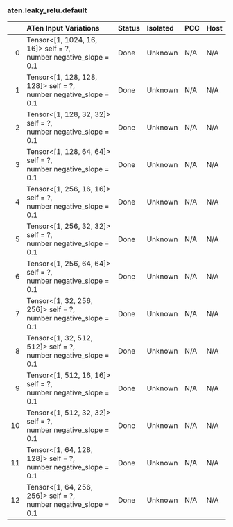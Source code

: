 ### aten.leaky_relu.default
|    | ATen Input Variations                                               | Status   | Isolated   | PCC   | Host   |
|---:|:--------------------------------------------------------------------|:---------|:-----------|:------|:-------|
|  0 | Tensor<[1, 1024, 16, 16]> self = ?,<br>number negative_slope = 0.1  | Done     | Unknown    | N/A   | N/A    |
|  1 | Tensor<[1, 128, 128, 128]> self = ?,<br>number negative_slope = 0.1 | Done     | Unknown    | N/A   | N/A    |
|  2 | Tensor<[1, 128, 32, 32]> self = ?,<br>number negative_slope = 0.1   | Done     | Unknown    | N/A   | N/A    |
|  3 | Tensor<[1, 128, 64, 64]> self = ?,<br>number negative_slope = 0.1   | Done     | Unknown    | N/A   | N/A    |
|  4 | Tensor<[1, 256, 16, 16]> self = ?,<br>number negative_slope = 0.1   | Done     | Unknown    | N/A   | N/A    |
|  5 | Tensor<[1, 256, 32, 32]> self = ?,<br>number negative_slope = 0.1   | Done     | Unknown    | N/A   | N/A    |
|  6 | Tensor<[1, 256, 64, 64]> self = ?,<br>number negative_slope = 0.1   | Done     | Unknown    | N/A   | N/A    |
|  7 | Tensor<[1, 32, 256, 256]> self = ?,<br>number negative_slope = 0.1  | Done     | Unknown    | N/A   | N/A    |
|  8 | Tensor<[1, 32, 512, 512]> self = ?,<br>number negative_slope = 0.1  | Done     | Unknown    | N/A   | N/A    |
|  9 | Tensor<[1, 512, 16, 16]> self = ?,<br>number negative_slope = 0.1   | Done     | Unknown    | N/A   | N/A    |
| 10 | Tensor<[1, 512, 32, 32]> self = ?,<br>number negative_slope = 0.1   | Done     | Unknown    | N/A   | N/A    |
| 11 | Tensor<[1, 64, 128, 128]> self = ?,<br>number negative_slope = 0.1  | Done     | Unknown    | N/A   | N/A    |
| 12 | Tensor<[1, 64, 256, 256]> self = ?,<br>number negative_slope = 0.1  | Done     | Unknown    | N/A   | N/A    |

